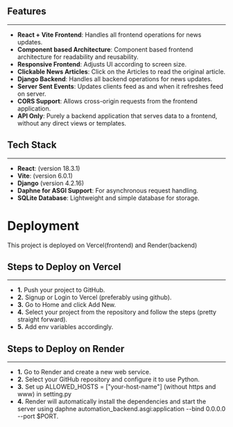 ## Features
------------
- **React + Vite Frontend**: Handles all frontend operations for news updates.
- **Component based Architecture**: Component based frontend architecture for readability and reusability.
- **Responsive Frontend**: Adjusts UI according to screen size.
- **Clickable News Articles**: Click on the Articles to read the original article.
- **Django Backend**: Handles all backend operations for news updates.
- **Server Sent Events**: Updates clients feed as and when it refreshes feed on server.
- **CORS Support**: Allows cross-origin requests from the frontend application.
- **API Only**: Purely a backend application that serves data to a frontend, without any direct views or templates.

## Tech Stack
------------
- **React**: (version 18.3.1)
- **Vite**: (version 6.0.1)
- **Django** (version 4.2.16)
- **Daphne for ASGI Support**: For asynchronous request handling.
- **SQLite Database**: Lightweight and simple database for storage.

# Deployment
This project is deployed on Vercel(frontend) and Render(backend)

## Steps to Deploy on Vercel 
-----------
- **1.** Push your project to GitHub.
- **2.** Signup or Login to Vercel (preferably using github).
- **3.** Go to Home and click Add New.
- **4.** Select your project from the repository and follow the steps (pretty straight forward).
- **5.** Add env variables accordingly.

## Steps to Deploy on Render
-----------
- **1.** Go to Render and create a new web service.
- **2.** Select your GitHub repository and configure it to use Python.
- **3.** Set up ALLOWED_HOSTS = ["your-host-name"] (without https and www) in setting.py
- **4.** Render will automatically install the dependencies and start the server using daphne automation_backend.asgi:application --bind 0.0.0.0 --port $PORT.